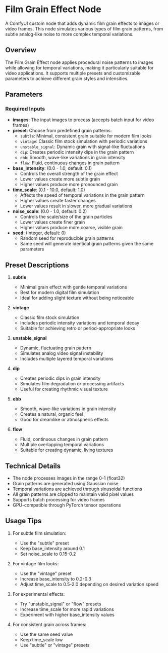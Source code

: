 # Film Grain Effect Node

A ComfyUI custom node that adds dynamic film grain effects to images or video frames. This node simulates various types of film grain patterns, from subtle analog-like noise to more complex temporal variations.

## Overview

The Film Grain Effect node applies procedural noise patterns to images while allowing for temporal variations, making it particularly suitable for video applications. It supports multiple presets and customizable parameters to achieve different grain styles and intensities.

## Parameters

### Required Inputs

- **images**: The input images to process (accepts batch input for video frames)
- **preset**: Choose from predefined grain patterns:
  - `subtle`: Minimal, consistent grain suitable for modern film looks
  - `vintage`: Classic film stock simulation with periodic variations
  - `unstable_signal`: Dynamic grain with signal-like fluctuations
  - `dip`: Creates periodic intensity dips in the grain pattern
  - `ebb`: Smooth, wave-like variations in grain intensity
  - `flow`: Fluid, continuous changes in grain pattern
- **base_intensity**: (0.0 - 1.0, default: 0.1)
  - Controls the overall strength of the grain effect
  - Lower values create more subtle grain
  - Higher values produce more pronounced grain
- **time_scale**: (0.1 - 10.0, default: 1.0)
  - Affects the speed of temporal variations in the grain pattern
  - Higher values create faster changes
  - Lower values result in slower, more gradual variations
- **noise_scale**: (0.0 - 1.0, default: 0.2)
  - Controls the scale/size of the grain particles
  - Lower values create finer grain
  - Higher values produce more coarse, visible grain
- **seed**: (Integer, default: 0)
  - Random seed for reproducible grain patterns
  - Same seed will generate identical grain patterns given the same parameters

## Preset Descriptions

1. **subtle**
   - Minimal grain effect with gentle temporal variations
   - Best for modern digital film simulation
   - Ideal for adding slight texture without being noticeable

2. **vintage**
   - Classic film stock simulation
   - Includes periodic intensity variations and temporal decay
   - Suitable for achieving retro or period-appropriate looks

3. **unstable_signal**
   - Dynamic, fluctuating grain pattern
   - Simulates analog video signal instability
   - Includes multiple layered temporal variations

4. **dip**
   - Creates periodic dips in grain intensity
   - Simulates film degradation or processing artifacts
   - Useful for creating rhythmic visual texture

5. **ebb**
   - Smooth, wave-like variations in grain intensity
   - Creates a natural, organic feel
   - Good for dreamlike or atmospheric effects

6. **flow**
   - Fluid, continuous changes in grain pattern
   - Multiple overlapping temporal variations
   - Suitable for creating dynamic, living textures

## Technical Details

- The node processes images in the range 0-1 (float32)
- Grain patterns are generated using Gaussian noise
- Temporal variations are achieved through sinusoidal functions
- All grain patterns are clipped to maintain valid pixel values
- Supports batch processing for video frames
- GPU-compatible through PyTorch tensor operations

## Usage Tips

1. For subtle film simulation:
   - Use the "subtle" preset
   - Keep base_intensity around 0.1
   - Set noise_scale to 0.15-0.2

2. For vintage film looks:
   - Use the "vintage" preset
   - Increase base_intensity to 0.2-0.3
   - Adjust time_scale to 0.5-2.0 depending on desired variation speed

3. For experimental effects:
   - Try "unstable_signal" or "flow" presets
   - Increase time_scale for more rapid variations
   - Experiment with higher base_intensity values

4. For consistent grain across frames:
   - Use the same seed value
   - Keep time_scale low
   - Use "subtle" or "vintage" presets
